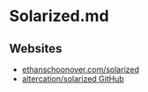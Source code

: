 # Solarized.md

## Websites

* [ethanschoonover.com/solarized](https://ethanschoonover.com/solarized/)
* [altercation/solarized GitHub](https://github.com/altercation/solarized)
